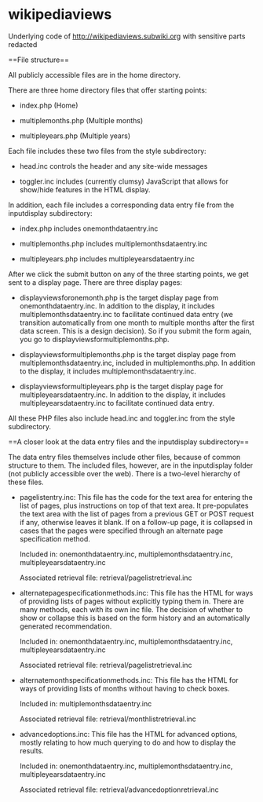 wikipediaviews
==============

Underlying code of http://wikipediaviews.subwiki.org with sensitive parts redacted

==File structure==

All publicly accessible files are in the home directory.

There are three home directory files that offer starting points:

* index.php (Home)

* multiplemonths.php (Multiple months)

* multipleyears.php (Multiple years)

Each file includes these two files from the style subdirectory:

* head.inc controls the header and any site-wide messages

* toggler.inc includes (currently clumsy) JavaScript that allows for
  show/hide features in the HTML display.

In addition, each file includes a corresponding data entry file from
the inputdisplay subdirectory:

* index.php includes onemonthdataentry.inc

* multiplemonths.php includes multiplemonthsdataentry.inc

* multipleyears.php includes multipleyearsdataentry.inc

After we click the submit button on any of the three starting points,
we get sent to a display page. There are three display pages:

* displayviewsforonemonth.php is the target display page from
  onemonthdataentry.inc. In addition to the display, it includes
  multiplemonthsdataentry.inc to facilitate continued data entry (we
  transition automatically from one month to multiple months after the
  first data screen. This is a design decision). So if you submit the
  form again, you go to displayviewsformultiplemonths.php.

* displayviewsformultiplemonths.php is the target display page from
  multiplemonthsdataentry.inc, included in multiplemonths.php. In
  addition to the display, it includes multiplemonthsdataentry.inc.

* displayviewsformultipleyears.php is the target display page for
  multipleyearsdataentry.inc. In addition to the display, it includes
  multipleyearsdataentry.inc to facilitate continued data entry.

All these PHP files also include head.inc and toggler.inc from the
style subdirectory.

==A closer look at the data entry files and the inputdisplay subdirectory==

The data entry files themselves include other files, because of common
structure to them. The included files, however, are in the
inputdisplay folder (not publicly accessible over the web). There is a
two-level hierarchy of these files.

* pagelistentry.inc: This file has the code for the text area for
  entering the list of pages, plus instructions on top of that text
  area. It pre-populates the text area with the list of pages from a
  previous GET or POST request if any, otherwise leaves it blank. If
  on a follow-up page, it is collapsed in cases that the pages were
  specified through an alternate page specification method.

  Included in: onemonthdataentry.inc, multiplemonthsdataentry.inc, multipleyearsdataentry.inc

  Associated retrieval file: retrieval/pagelistretrieval.inc

* alternatepagespecificationmethods.inc: This file has the HTML for
  ways of providing lists of pages without explicitly typing them
  in. There are many methods, each with its own inc file. The decision
  of whether to show or collapse this is based on the form history and
  an automatically generated recommendation.

  Included in: onemonthdataentry.inc, multiplemonthsdataentry.inc, multipleyearsdataentry.inc

  Associated retrieval file: retrieval/pagelistretrieval.inc

* alternatemonthspecificationmethods.inc: This file has the HTML for
  ways of providing lists of months without having to check boxes.

  Included in: multiplemonthsdataentry.inc

  Associated retrieval file: retrieval/monthlistretrieval.inc

* advancedoptions.inc: This file has the HTML for advanced options,
  mostly relating to how much querying to do and how to display the
  results.

  Included in: onemonthdataentry.inc, multiplemonthsdataentry.inc, multipleyearsdataentry.inc

  Associated retrieval file: retrieval/advancedoptionretrieval.inc

